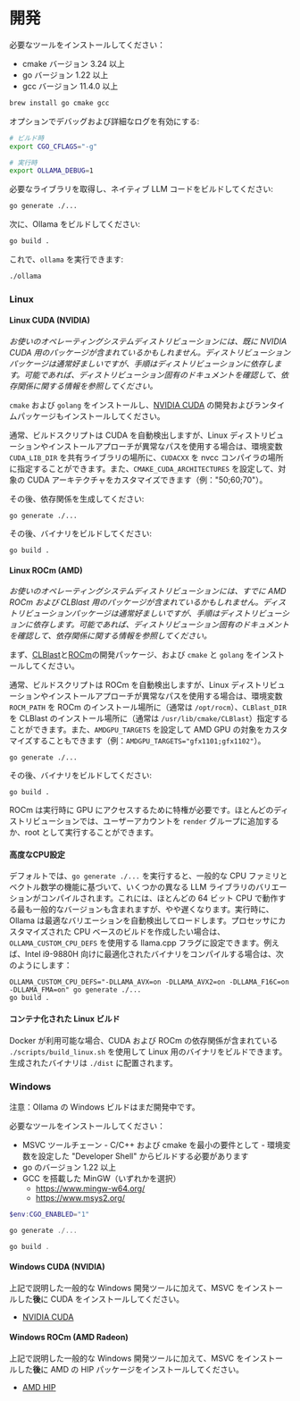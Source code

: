 # 開発

必要なツールをインストールしてください：

- cmake バージョン 3.24 以上
- go バージョン 1.22 以上
- gcc バージョン 11.4.0 以上

```bash
brew install go cmake gcc
```

オプションでデバッグおよび詳細なログを有効にする:

```bash
# ビルド時
export CGO_CFLAGS="-g"

# 実行時
export OLLAMA_DEBUG=1
```

必要なライブラリを取得し、ネイティブ LLM コードをビルドしてください:

```bash
go generate ./...
```

次に、Ollama をビルドしてください:

```bash
go build .
```

これで、`ollama` を実行できます:

```bash
./ollama
```

### Linux

#### Linux CUDA (NVIDIA)

_お使いのオペレーティングシステムディストリビューションには、既に NVIDIA CUDA 用のパッケージが含まれているかもしれません。ディストリビューションパッケージは通常好ましいですが、手順はディストリビューションに依存します。可能であれば、ディストリビューション固有のドキュメントを確認して、依存関係に関する情報を参照してください。_

`cmake` および `golang` をインストールし、[NVIDIA CUDA](https://developer.nvidia.com/cuda-downloads) の開発およびランタイムパッケージもインストールしてください。

通常、ビルドスクリプトは CUDA を自動検出しますが、Linux ディストリビューションやインストールアプローチが異常なパスを使用する場合は、環境変数 `CUDA_LIB_DIR` を共有ライブラリの場所に、`CUDACXX` を nvcc コンパイラの場所に指定することができます。また、`CMAKE_CUDA_ARCHITECTURES` を設定して、対象の CUDA アーキテクチャをカスタマイズできます（例："50;60;70"）。

その後、依存関係を生成してください:

```
go generate ./...
```

その後、バイナリをビルドしてください:

```
go build .
```

#### Linux ROCm (AMD)

_お使いのオペレーティングシステムディストリビューションには、すでに AMD ROCm および CLBlast 用のパッケージが含まれているかもしれません。ディストリビューションパッケージは通常好ましいですが、手順はディストリビューションに依存します。可能であれば、ディストリビューション固有のドキュメントを確認して、依存関係に関する情報を参照してください。_

まず、[CLBlast](https://github.com/CNugteren/CLBlast/blob/master/doc/installation.md)と[ROCm](https://rocm.docs.amd.com/en/latest/deploy/linux/quick_start.html)の開発パッケージ、および `cmake` と `golang` をインストールしてください。

通常、ビルドスクリプトは ROCm を自動検出しますが、Linux ディストリビューションやインストールアプローチが異常なパスを使用する場合は、環境変数 `ROCM_PATH` を ROCm のインストール場所に（通常は `/opt/rocm`）、`CLBlast_DIR` を CLBlast のインストール場所に（通常は `/usr/lib/cmake/CLBlast`）指定することができます。また、`AMDGPU_TARGETS` を設定して AMD GPU の対象をカスタマイズすることもできます（例：`AMDGPU_TARGETS="gfx1101;gfx1102"`）。


```
go generate ./...
```

その後、バイナリをビルドしてください:

```
go build .
```

ROCm は実行時に GPU にアクセスするために特権が必要です。ほとんどのディストリビューションでは、ユーザーアカウントを `render` グループに追加するか、root として実行することができます。

#### 高度なCPU設定

デフォルトでは、`go generate ./...` を実行すると、一般的な CPU ファミリとベクトル数学の機能に基づいて、いくつかの異なる LLM ライブラリのバリエーションがコンパイルされます。これには、ほとんどの 64 ビット CPU で動作する最も一般的なバージョンも含まれますが、やや遅くなります。実行時に、Ollama は最適なバリエーションを自動検出してロードします。プロセッサにカスタマイズされた CPU ベースのビルドを作成したい場合は、`OLLAMA_CUSTOM_CPU_DEFS` を使用する llama.cpp フラグに設定できます。例えば、Intel i9-9880H 向けに最適化されたバイナリをコンパイルする場合は、次のようにします：

```
OLLAMA_CUSTOM_CPU_DEFS="-DLLAMA_AVX=on -DLLAMA_AVX2=on -DLLAMA_F16C=on -DLLAMA_FMA=on" go generate ./...
go build .
```

#### コンテナ化された Linux ビルド

Docker が利用可能な場合、CUDA および ROCm の依存関係が含まれている `./scripts/build_linux.sh` を使用して Linux 用のバイナリをビルドできます。生成されたバイナリは `./dist` に配置されます。

### Windows

注意：Ollama の Windows ビルドはまだ開発中です。

必要なツールをインストールしてください：

- MSVC ツールチェーン - C/C++ および cmake を最小の要件として - 環境変数を設定した "Developer Shell" からビルドする必要があります
- go のバージョン 1.22 以上
- GCC を搭載した MinGW（いずれかを選択）
  - <https://www.mingw-w64.org/>
  - <https://www.msys2.org/>


```powershell
$env:CGO_ENABLED="1"

go generate ./...

go build .
```

#### Windows CUDA (NVIDIA)

上記で説明した一般的な Windows 開発ツールに加えて、MSVC をインストールした**後**に CUDA をインストールしてください。

- [NVIDIA CUDA](https://docs.nvidia.com/cuda/cuda-installation-guide-microsoft-windows/index.html)


#### Windows ROCm (AMD Radeon)

上記で説明した一般的な Windows 開発ツールに加えて、MSVC をインストールした**後**に AMD の HIP パッケージをインストールしてください。

- [AMD HIP](https://www.amd.com/en/developer/resources/rocm-hub/hip-sdk.html)